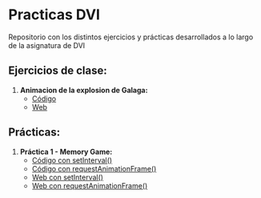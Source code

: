 # Practicas DVI

Repositorio con los distintos ejercicios y prácticas desarrollados a lo largo de la asignatura de DVI

## Ejercicios de clase:
  1. **Animacion de la explosion de Galaga:**
      * [Código](https://github.com/evivar/Practicas_DVI/tree/master/Galaga)
      * [Web](https://evivar.github.io/Practicas_DVI/Galaga/index.html)

## Prácticas:
  1. **Práctica 1 - Memory Game:**
      * [Código con setInterval()](https://github.com/evivar/Practicas_DVI/tree/master/MemoryGame%20setInterval)
      * [Código con requestAnimationFrame()](https://github.com/evivar/Practicas_DVI/tree/master/MemoryGame)
      * [Web con setInterval()](https://evivar.github.io/Practicas_DVI/MemoryGame%20setInterval/index.html)
      * [Web con requestAnimationFrame()](https://evivar.github.io/Practicas_DVI/MemoryGame/index.html)
